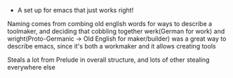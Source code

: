 * A set up for emacs that just works right!

Naming comes from combing old english words for ways to describe a toolmaker, and deciding that cobbling together werk(German for work) and wright(Proto-Germanic -> Old English for maker/builder) was a great way to describe emacs, since it's both a workmaker and it allows creating tools

Steals a lot from Prelude in overall structure, and lots of other stealing everywhere else
